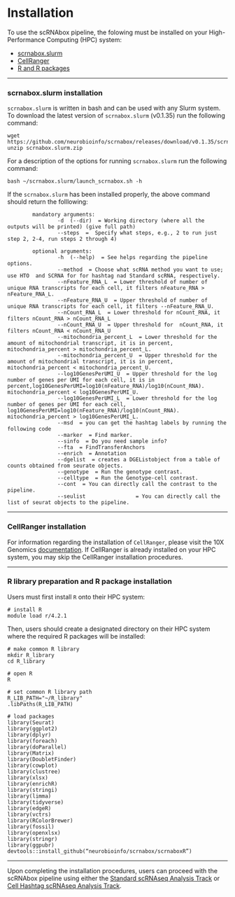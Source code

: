 # Installation
To use the scRNAbox pipeline, the folowing must be installed on your High-Performance Computing (HPC) system:

- [scrnabox.slurm](#scrnaboxslurm-installation)
- [CellRanger](#cellranger-installation)
- [R and R packages](#r-library-preparation-and-r-package-installation)

 - - - -

### scrnabox.slurm installation

`scrnabox.slurm` is written in bash and can be used with any Slurm system. To download the latest version of `scrnabox.slurm` (v0.1.35) run the following command: 
```
wget https://github.com/neurobioinfo/scrnabox/releases/download/v0.1.35/scrnabox.slurm.zip
unzip scrnabox.slurm.zip
```

For a description of the options for running `scrnabox.slurm` run the following command:
```
bash ~/scrnabox.slurm/launch_scrnabox.sh -h 
```

If the `scrnabox.slurm` has been installed properly, the above command should return the folllowing:
```
        mandatory arguments:
                -d  (--dir)  = Working directory (where all the outputs will be printed) (give full path)
                --steps  =  Specify what steps, e.g., 2 to run just step 2, 2-4, run steps 2 through 4)

        optional arguments:
                -h  (--help)  = See helps regarding the pipeline options. 
                --method  = Choose what scRNA method you want to use; use HTO  and SCRNA for for hashtag nad Standard scRNA, respectively. 
                --nFeature_RNA_L  = Lower threshold of number of unique RNA transcripts for each cell, it filters nFeature_RNA > nFeature_RNA_L.  
                --nFeature_RNA_U  = Upper threshold of number of unique RNA transcripts for each cell, it filters --nFeature_RNA_U.  
                --nCount_RNA_L  = Lower threshold for nCount_RNA, it filters nCount_RNA > nCount_RNA_L   
                --nCount_RNA_U  = Upper threshold for  nCount_RNA, it filters nCount_RNA < nCount_RNA_U  
                --mitochondria_percent_L  = Lower threshold for the amount of mitochondrial transcript, it is in percent, mitochondria_percent > mitochondria_percent_L. 
                --mitochondria_percent_U  = Upper threshold for the amount of mitochondrial transcript, it is in percent, mitochondria_percent < mitochondria_percent_U. 
                --log10GenesPerUMI_U  = Upper threshold for the log number of genes per UMI for each cell, it is in percent,log10GenesPerUMI=log10(nFeature_RNA)/log10(nCount_RNA). mitochondria_percent < log10GenesPerUMI_U. 
                --log10GenesPerUMI_L  = Lower threshold for the log number of genes per UMI for each cell, log10GenesPerUMI=log10(nFeature_RNA)/log10(nCount_RNA). mitochondria_percent > log10GenesPerUMI_L.  
                --msd  = you can get the hashtag labels by running the following code 
                --marker  = Find marker. 
                --sinfo  = Do you need sample info? 
                --fta  = FindTransferAnchors 
                --enrich  = Annotation 
                --dgelist  = creates a DGEListobject from a table of counts obtained from seurate objects. 
                --genotype  = Run the genotype contrast. 
                --celltype  = Run the Genotype-cell contrast. 
                --cont  = You can directly call the contrast to the pipeline.  
                --seulist                = You can directly call the list of seurat objects to the pipeline. 
```
 - - - -

### CellRanger installation

For information regarding the installation of `CellRanger`, please visit the 10X Genomics [documentation](https://support.10xgenomics.com/single-cell-gene-expression/software/pipelines/latest/installation). If CellRanger is already installed on your HPC system, you may skip the CellRanger installation procedures.

 - - - -

### R library preparation and R package installation
Users must first install `R` onto their HPC system: 

```
# install R
module load r/4.2.1
```
Then, users should create a designated directory on their HPC system where the required R packages will be installed:

```
# make common R library
mkdir R_library
cd R_library

# open R
R 

# set common R library path
R_LIB_PATH="~/R_library"
.libPaths(R_LIB_PATH)

# load packages
library(Seurat)
library(ggplot2)
library(dplyr)
library(foreach)
library(doParallel)
library(Matrix)
library(DoubletFinder)
library(cowplot)
library(clustree)
library(xlsx)
library(enrichR)
library(stringi)
library(limma)
library(tidyverse)
library(edgeR)
library(vctrs)
library(RColorBrewer)
library(fossil)
library(openxlsx)
library(stringr)
library(ggpubr)
devtools::install_github(“neurobioinfo/scrnabox/scrnaboxR”)
```
 - - - -
Upon completing the installation procedures, users can proceed with the scRNAbox pipeline using either the [Standard scRNAseq Analysis Track](SCRNA.md) or [Cell Hashtag scRNAseq Analysis Track](HTO.md). 



